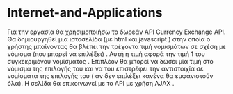 # Internet-and-Applications
Για την εργασία θα χρησιμοποιήσω το δωρεάν API Currency Exchange API. Θα δημιουργηθεί μια ιστοσελίδα (με html και javascript ) στην οποία ο χρήστης μπαίνοντας θα βλέπει την τρέχοντα τιμή νομισμάτων σε σχέση με νόμισμα (που μπορεί να επιλέξει) . Αυτή η τιμή αφορά την τιμή 1 του συγκεκριμένου νομίσματος . Επιπλέον θα μπορεί να δώσει μία τιμή στο νόμισμα της επιλογής του και να του επιστρέφει την αντιστοιχία σε νομίσματα της επιλογής του ( αν δεν επιλέξει κανένα θα εμφανιστούν όλα). Η σελίδα θα επικοινωνεί με το API με χρήση AJAX .
